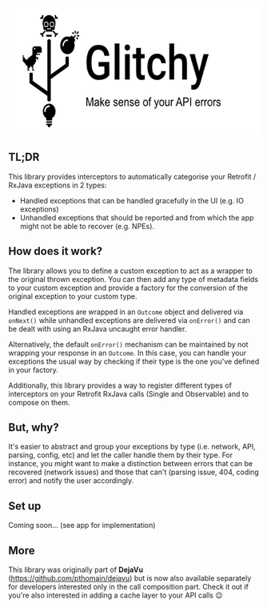 <img src="https://github.com/pthomain/glitchy/blob/master/github/glitchy-header.png" style="height: 256px; width: auto;"/>

TL;DR
-----

This library provides interceptors to automatically categorise your Retrofit / RxJava exceptions in 2 types: 

- Handled exceptions that can be handled gracefully in the UI (e.g. IO exceptions)
- Unhandled exceptions that should be reported and from which the app might not be able to recover (e.g. NPEs).

How does it work?
-----------------

The library allows you to define a custom exception to act as a wrapper to the original thrown exception.
You can then add any type of metadata fields to your custom exception and provide a factory for the conversion of the original exception to your custom type.

Handled exceptions are wrapped in an `Outcome` object and delivered via `onNext()` while unhandled exceptions are delivered via `onError()` and can be dealt with using an RxJava uncaught error handler.

Alternatively, the default `onError()` mechanism can be maintained by not wrapping your response in an `Outcome`. In this case, you can handle your exceptions the usual way by checking if their type is the one you've defined in your factory.

Additionally, this library provides a way to register different types of interceptors on your Retrofit RxJava calls (Single and Observable) and to compose on them. 

But, why?
---------

It's easier to abstract and group your exceptions by type (i.e. network, API, parsing, config, etc) and let the caller handle them by their type. For instance, you might want to make a distinction between errors that can be recovered (network issues) and those that can't (parsing issue, 404, coding error) and notify the user accordingly.

Set up
------

Coming soon... (see app for implementation)

More
----

This library was originally part of __DejaVu__ (https://github.com/pthomain/dejavu) but is now also available separately for developers interested only in the call composition part. Check it out if you're also interested in adding a cache layer to your API calls 😉


